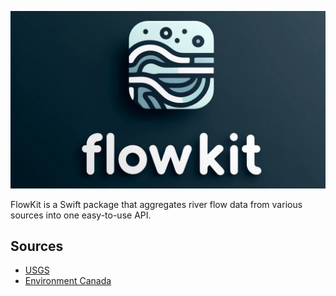 ![FlowKit](/flowkit-logo.jpg)

FlowKit is a Swift package that aggregates river flow data from various sources into one easy-to-use API.

## Sources

- [USGS](https://waterdata.usgs.gov/nwis)
- [Environment Canada](https://wateroffice.ec.gc.ca)
